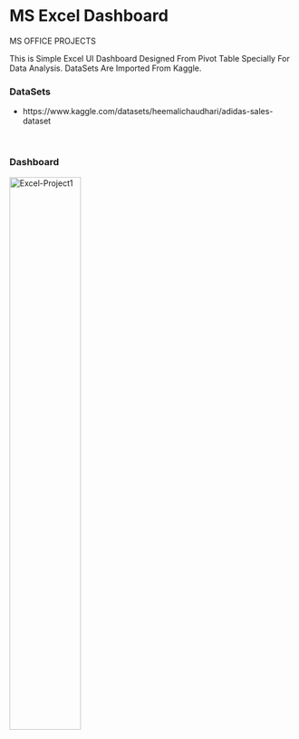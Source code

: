 # MS Excel Dashboard
MS OFFICE PROJECTS

This is Simple Excel UI Dashboard Designed From Pivot Table Specially For Data Analysis. DataSets Are Imported From Kaggle.

<h3>DataSets</h3>
<ul>
<li>https://www.kaggle.com/datasets/heemalichaudhari/adidas-sales-dataset</li>
</ul>

<br>

<h3>Dashboard</h3>

<a href="https://ibb.co/TkYxz7D"><img src="https://i.ibb.co/ZVGpyFR/Excel-Project1.png" style="width:50%" alt="Excel-Project1" border="0"></a><br />
